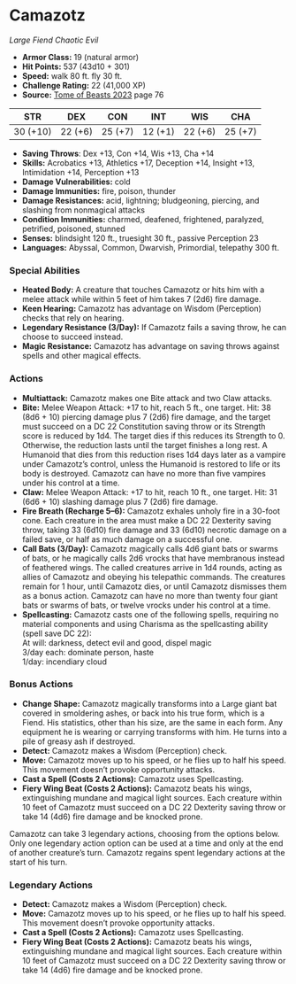 # Camazotz

*Large* *Fiend* *Chaotic Evil*

- **Armor Class:** 19 (natural armor)
- **Hit Points:** 537 (43d10 + 301)
- **Speed:** walk 80 ft. fly 30 ft.
- **Challenge Rating:** 22 (41,000 XP)
- **Source:** [Tome of Beasts 2023](https://koboldpress.com/kpstore/product/tome-of-beasts-1-2023-edition/) page 76

| STR | DEX | CON | INT | WIS | CHA |
| --- | --- | --- | --- | --- | --- |
| 30 (+10) | 22 (+6) | 25 (+7) | 12 (+1) | 22 (+6) | 25 (+7) |

- **Saving Throws**: Dex +13, Con +14, Wis +13, Cha +14
- **Skills:** Acrobatics +13, Athletics +17, Deception +14, Insight +13, Intimidation +14, Perception +13
- **Damage Vulnerabilities:** cold
- **Damage Immunities:** fire, poison, thunder
- **Damage Resistances:** acid, lightning; bludgeoning, piercing, and slashing from nonmagical attacks
- **Condition Immunities:** charmed, deafened, frightened, paralyzed, petrified, poisoned, stunned
- **Senses:** blindsight 120 ft., truesight 30 ft., passive Perception 23
- **Languages:** Abyssal, Common, Dwarvish, Primordial, telepathy 300 ft.

### Special Abilities

- **Heated Body:** A creature that touches Camazotz or hits him with a melee attack while within 5 feet of him takes 7 (2d6) fire damage.
- **Keen Hearing:** Camazotz has advantage on Wisdom (Perception) checks that rely on hearing.
- **Legendary Resistance (3/Day):** If Camazotz fails a saving throw, he can choose to succeed instead.
- **Magic Resistance:** Camazotz has advantage on saving throws against spells and other magical effects.

### Actions

- **Multiattack:** Camazotz makes one Bite attack and two Claw attacks.
- **Bite:** Melee Weapon Attack: +17 to hit, reach 5 ft., one target. Hit: 38 (8d6 + 10) piercing damage plus 7 (2d6) fire damage, and the target must succeed on a DC 22 Constitution saving throw or its Strength score is reduced by 1d4. The target dies if this reduces its Strength to 0. Otherwise, the reduction lasts until the target finishes a long rest. A Humanoid that dies from this reduction rises 1d4 days later as a vampire under Camazotz’s control, unless the Humanoid is restored to life or its body is destroyed. Camazotz can have no more than five vampires under his control at a time.
- **Claw:** Melee Weapon Attack: +17 to hit, reach 10 ft., one target. Hit: 31 (6d6 + 10) slashing damage plus 7 (2d6) fire damage.
- **Fire Breath (Recharge 5–6):** Camazotz exhales unholy fire in a 30-foot cone. Each creature in the area must make a DC 22 Dexterity saving throw, taking 33 (6d10) fire damage and 33 (6d10) necrotic damage on a failed save, or half as much damage on a successful one.
- **Call Bats (3/Day):** Camazotz magically calls 4d6 giant bats or swarms of bats, or he magically calls 2d6 vrocks that have membranous instead of feathered wings. The called creatures arrive in 1d4 rounds, acting as allies of Camazotz and obeying his telepathic commands. The creatures remain for 1 hour, until Camazotz dies, or until Camazotz dismisses them as a bonus action. Camazotz can have no more than twenty four giant bats or swarms of bats, or twelve vrocks under his control at a time.
- **Spellcasting:** Camazotz casts one of the following spells, requiring no material components and using Charisma as the spellcasting ability (spell save DC 22):<br>At will: darkness, detect evil and good, dispel magic<br>3/day each: dominate person, haste<br>1/day: incendiary cloud

### Bonus Actions

- **Change Shape:** Camazotz magically transforms into a Large giant bat covered in smoldering ashes, or back into his true form, which is a Fiend. His statistics, other than his size, are the same in each form. Any equipment he is wearing or carrying transforms with him. He turns into a pile of greasy ash if destroyed.
- **Detect:** Camazotz makes a Wisdom (Perception) check.
- **Move:** Camazotz moves up to his speed, or he flies up to half his speed. This movement doesn’t provoke opportunity attacks.
- **Cast a Spell (Costs 2 Actions):** Camazotz uses Spellcasting.
- **Fiery Wing Beat (Costs 2 Actions):** Camazotz beats his wings, extinguishing mundane and magical light sources. Each creature within 10 feet of Camazotz must succeed on a DC 22 Dexterity saving throw or take 14 (4d6) fire damage and be knocked prone.

Camazotz can take 3 legendary actions, choosing from the options below. Only one legendary action option can be used at a time and only at the end of another creature’s turn. Camazotz regains spent legendary actions at the start of his turn.

### Legendary Actions

- **Detect:** Camazotz makes a Wisdom (Perception) check.
- **Move:** Camazotz moves up to his speed, or he flies up to half his speed. This movement doesn’t provoke opportunity attacks.
- **Cast a Spell (Costs 2 Actions):** Camazotz uses Spellcasting.
- **Fiery Wing Beat (Costs 2 Actions):** Camazotz beats his wings, extinguishing mundane and magical light sources. Each creature within 10 feet of Camazotz must succeed on a DC 22 Dexterity saving throw or take 14 (4d6) fire damage and be knocked prone.
